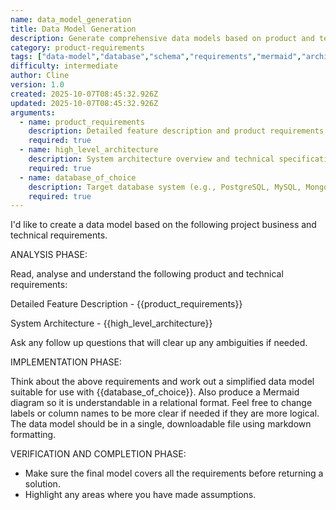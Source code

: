 ```yaml
---
name: data_model_generation
title: Data Model Generation
description: Generate comprehensive data models based on product and technical requirements. Analyzes business requirements and system architecture to create detailed database schemas with Mermaid diagrams for visualization.
category: product-requirements
tags: ["data-model","database","schema","requirements","mermaid","architecture"]
difficulty: intermediate
author: Cline
version: 1.0
created: 2025-10-07T08:45:32.926Z
updated: 2025-10-07T08:45:32.926Z
arguments:
  - name: product_requirements
    description: Detailed feature description and product requirements
    required: true
  - name: high_level_architecture
    description: System architecture overview and technical specifications
    required: true
  - name: database_of_choice
    description: Target database system (e.g., PostgreSQL, MySQL, MongoDB)
    required: true
---
```


I'd like to create a data model based on the following project business and technical requirements.

ANALYSIS PHASE:

Read, analyse and understand the following product and technical requirements:

Detailed Feature Description - {{product_requirements}}

System Architecture - {{high_level_architecture}}

Ask any follow up questions that will clear up any ambiguities if needed.

IMPLEMENTATION PHASE:

Think about the above requirements and work out a simplified data model suitable for use with {{database_of_choice}}. Also produce a Mermaid diagram so it is understandable in a relational format. Feel free to change labels or column names to be more clear if needed if they are more logical. The data model should be in a single, downloadable file using markdown formatting.

VERIFICATION AND COMPLETION PHASE:

- Make sure the final model covers all the requirements before returning a solution.
- Highlight any areas where you have made assumptions.